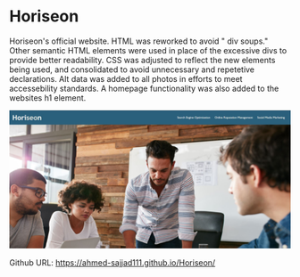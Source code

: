 # Horiseon
Horiseon's official website. HTML was reworked to avoid " div soups." Other semantic HTML elements were used in place of the excessive divs to provide better readability. CSS was adjusted to reflect the new elements being used, and consolidated to avoid unnecessary and repetetive declarations. Alt data was added to all photos in efforts to meet accessebility standards. A homepage functionality was also added to the websites h1 element.

![Screenshot of project's webpage](assets/images/Horiseon-Webpage.JPG)

Github URL: https://ahmed-sajjad111.github.io/Horiseon/